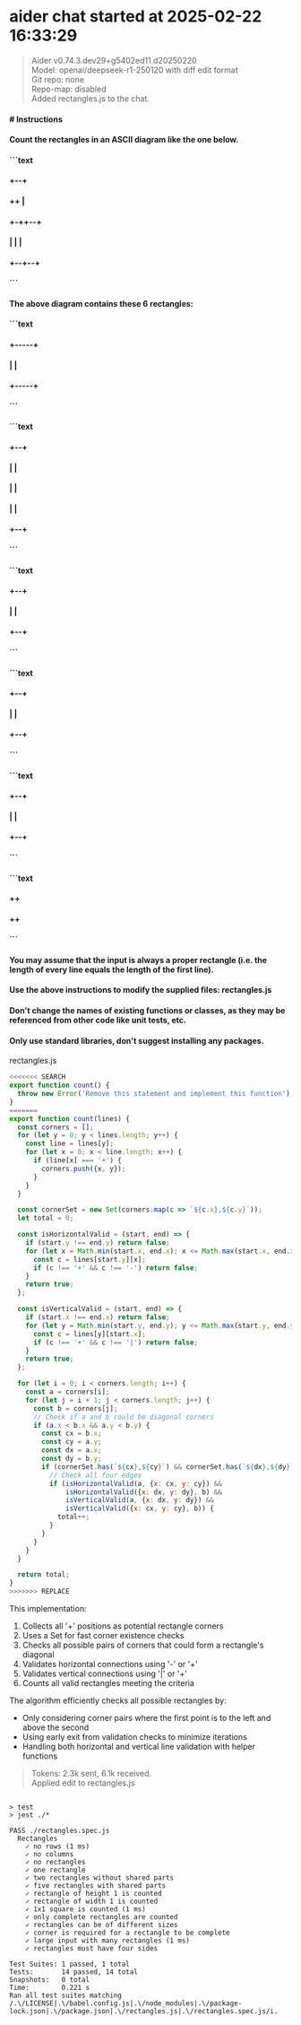 
# aider chat started at 2025-02-22 16:33:29

> Aider v0.74.3.dev29+g5402ed11.d20250220  
> Model: openai/deepseek-r1-250120 with diff edit format  
> Git repo: none  
> Repo-map: disabled  
> Added rectangles.js to the chat.  

#### # Instructions  
####   
#### Count the rectangles in an ASCII diagram like the one below.  
####   
#### ```text  
####    +--+  
####   ++  |  
#### +-++--+  
#### |  |  |  
#### +--+--+  
#### ```  
####   
#### The above diagram contains these 6 rectangles:  
####   
#### ```text  
####   
####   
#### +-----+  
#### |     |  
#### +-----+  
#### ```  
####   
#### ```text  
####    +--+  
####    |  |  
####    |  |  
####    |  |  
####    +--+  
#### ```  
####   
#### ```text  
####    +--+  
####    |  |  
####    +--+  
####   
####   
#### ```  
####   
#### ```text  
####   
####   
####    +--+  
####    |  |  
####    +--+  
#### ```  
####   
#### ```text  
####   
####   
#### +--+  
#### |  |  
#### +--+  
#### ```  
####   
#### ```text  
####   
####   ++  
####   ++  
####   
####   
#### ```  
####   
#### You may assume that the input is always a proper rectangle (i.e. the length of every line equals the length of the first line).  
####   
#### ####  
####   
#### Use the above instructions to modify the supplied files: rectangles.js  
#### Don't change the names of existing functions or classes, as they may be referenced from other code like unit tests, etc.  
#### Only use standard libraries, don't suggest installing any packages.  

rectangles.js
```javascript
<<<<<<< SEARCH
export function count() {
  throw new Error('Remove this statement and implement this function');
}
=======
export function count(lines) {
  const corners = [];
  for (let y = 0; y < lines.length; y++) {
    const line = lines[y];
    for (let x = 0; x < line.length; x++) {
      if (line[x] === '+') {
        corners.push({x, y});
      }
    }
  }

  const cornerSet = new Set(corners.map(c => `${c.x},${c.y}`));
  let total = 0;

  const isHorizontalValid = (start, end) => {
    if (start.y !== end.y) return false;
    for (let x = Math.min(start.x, end.x); x <= Math.max(start.x, end.x); x++) {
      const c = lines[start.y][x];
      if (c !== '+' && c !== '-') return false;
    }
    return true;
  };

  const isVerticalValid = (start, end) => {
    if (start.x !== end.x) return false;
    for (let y = Math.min(start.y, end.y); y <= Math.max(start.y, end.y); y++) {
      const c = lines[y][start.x];
      if (c !== '+' && c !== '|') return false;
    }
    return true;
  };

  for (let i = 0; i < corners.length; i++) {
    const a = corners[i];
    for (let j = i + 1; j < corners.length; j++) {
      const b = corners[j];
      // Check if a and b could be diagonal corners
      if (a.x < b.x && a.y < b.y) {
        const cx = b.x;
        const cy = a.y;
        const dx = a.x;
        const dy = b.y;
        if (cornerSet.has(`${cx},${cy}`) && cornerSet.has(`${dx},${dy}`)) {
          // Check all four edges
          if (isHorizontalValid(a, {x: cx, y: cy}) &&
              isHorizontalValid({x: dx, y: dy}, b) &&
              isVerticalValid(a, {x: dx, y: dy}) &&
              isVerticalValid({x: cx, y: cy}, b)) {
            total++;
          }
        }
      }
    }
  }

  return total;
}
>>>>>>> REPLACE
```

This implementation:

1. Collects all '+' positions as potential rectangle corners
2. Uses a Set for fast corner existence checks
3. Checks all possible pairs of corners that could form a rectangle's diagonal
4. Validates horizontal connections using '-' or '+'
5. Validates vertical connections using '|' or '+'
6. Counts all valid rectangles meeting the criteria

The algorithm efficiently checks all possible rectangles by:
- Only considering corner pairs where the first point is to the left and above the second
- Using early exit from validation checks to minimize iterations
- Handling both horizontal and vertical line validation with helper functions

> Tokens: 2.3k sent, 6.1k received.  
> Applied edit to rectangles.js  
```

> test
> jest ./*

PASS ./rectangles.spec.js
  Rectangles
    ✓ no rows (1 ms)
    ✓ no columns
    ✓ no rectangles
    ✓ one rectangle
    ✓ two rectangles without shared parts
    ✓ five rectangles with shared parts
    ✓ rectangle of height 1 is counted
    ✓ rectangle of width 1 is counted
    ✓ 1x1 square is counted (1 ms)
    ✓ only complete rectangles are counted
    ✓ rectangles can be of different sizes
    ✓ corner is required for a rectangle to be complete
    ✓ large input with many rectangles (1 ms)
    ✓ rectangles must have four sides

Test Suites: 1 passed, 1 total
Tests:       14 passed, 14 total
Snapshots:   0 total
Time:        0.221 s
Ran all test suites matching /.\/LICENSE|.\/babel.config.js|.\/node_modules|.\/package-lock.json|.\/package.json|.\/rectangles.js|.\/rectangles.spec.js/i.

```